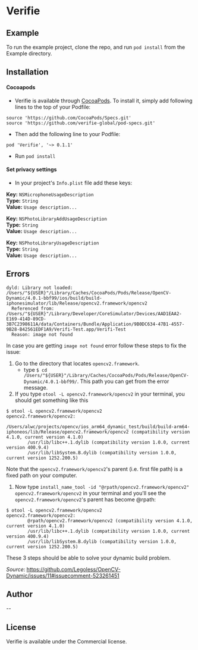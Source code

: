 # Verifie
## Example

To run the example project, clone the repo, and run `pod install` from the Example directory.

## Installation

#### Cocoapods
- Verifie is available through [CocoaPods](https://cocoapods.org). To install it, simply add following lines to the top of your Podfile:

```
source 'https://github.com/CocoaPods/Specs.git'
source 'https://github.com/verifie-global/pod-specs.git'
```

- Then add the following line to your Podfile:

```pod 'Verifie', '~> 0.1.1'```

- Run `pod install`


#### Set privacy settings
- In your project's `Info.plist` file add these keys:  

**Key:** `NSMicrophoneUsageDescription`  
**Type:** `String`  
**Value:** `Usage description...`

**Key:** `NSPhotoLibraryAddUsageDescription`  
**Type:** `String`  
**Value:** `Usage description...`

**Key:** `NSPhotoLibraryUsageDescription`  
**Type:** `String`  
**Value:** `Usage description...`


## Errors
```
dyld: Library not loaded: /Users/"${USER}"/Library/Caches/CocoaPods/Pods/Release/OpenCV-Dynamic/4.0.1-bbf99/ios/build/build-iphonesimulator/lib/Release/opencv2.framework/opencv2
  Referenced from: /Users/"${USER}"/Library/Developer/CoreSimulator/Devices/AAD1EAA2-E169-414D-89CD-3B7C2398611A/data/Containers/Bundle/Application/9B0DC634-47B1-4557-9B28-B42561EDF1A9/Verifi-Test.app/Verifi-Test
  Reason: image not found
```

In case you are getting `image not found` error follow these steps to fix the issue:

1. Go to the directory that locates `opencv2.framework`.
    - type `$ cd /Users/"${USER}"/Library/Caches/CocoaPods/Pods/Release/OpenCV-Dynamic/4.0.1-bbf99/`. This path you can get from the error message.
1. If you type `otool -L opencv2.framework/opencv2` in your terminal, you should get something like this
``` 
$ otool -L opencv2.framework/opencv2
opencv2.framework/opencv2:
        /Users/alwc/projects/opencv/ios_arm64_dynamic_test/build/build-arm64-iphoneos/lib/Release/opencv2.framework/opencv2 (compatibility version 4.1.0, current version 4.1.0)
        /usr/lib/libc++.1.dylib (compatibility version 1.0.0, current version 400.9.4)
        /usr/lib/libSystem.B.dylib (compatibility version 1.0.0, current version 1252.200.5)
```
Note that the `opencv2.framework/opencv2`'s parent (i.e. first file path) is a fixed path on your computer.

1. Now type 
`install_name_tool -id "@rpath/opencv2.framework/opencv2" opencv2.framework/opencv2` in your terminal and you'll see the `opencv2.framework/opencv2`'s parent has become @rpath:
```
$ otool -L opencv2.framework/opencv2 
opencv2.framework/opencv2:
        @rpath/opencv2.framework/opencv2 (compatibility version 4.1.0, current version 4.1.0)
        /usr/lib/libc++.1.dylib (compatibility version 1.0.0, current version 400.9.4)
        /usr/lib/libSystem.B.dylib (compatibility version 1.0.0, current version 1252.200.5)
```
These 3 steps should be able to solve your dynamic build problem.

*Source*: https://github.com/Legoless/OpenCV-Dynamic/issues/11#issuecomment-523261451


## Author
--

## License

Verifie is available under the Commercial license.
